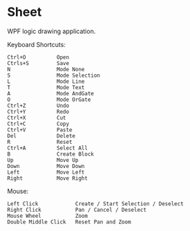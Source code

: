 Sheet
=====

WPF  logic  drawing  application.

Keyboard  Shortcuts:

    Ctrl+O          Open
    Ctrls+S         Save
    N               Mode None
    S               Mode Selection
    L               Mode Line
    T               Mode Text
    A               Mode AndGate
    O               Mode OrGate
    Ctrl+Z          Undo
    Ctrl+Y          Redo
    Ctrl+X          Cut
    Ctrl+C          Copy
    Ctrl+V          Paste
    Del             Delete
    R               Reset
    Ctrl+A          Select All
    B               Create Block
    Up              Move Up
    Down            Move Down
    Left            Move Left
    Right           Move Right

Mouse:

    Left Click            Create / Start Selection / Deselect
    Right Click           Pan / Cancel / Deselect
    Mouse Wheel           Zoom
    Double Middle Click   Reset Pan and Zoom
